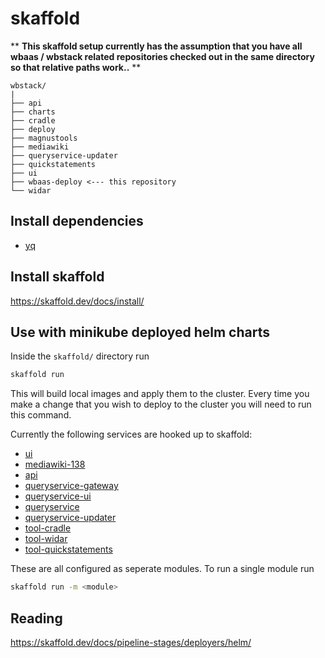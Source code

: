 # skaffold


** **This skaffold setup currently has the assumption that you have all wbaas / wbstack related repositories checked out in the same directory so that relative paths work..** **

```
wbstack/
|
├── api
├── charts
├── cradle
├── deploy
├── magnustools
├── mediawiki
├── queryservice-updater
├── quickstatements
├── ui
├── wbaas-deploy <--- this repository
└── widar

```
## Install dependencies

- [yq](https://github.com/mikefarah/yq)

## Install skaffold

https://skaffold.dev/docs/install/

## Use with minikube deployed helm charts

Inside the `skaffold/` directory run

```sh
skaffold run
```

This will build local images and apply them to the cluster. Every time you make a change that you wish to deploy to the cluster you will need to run this command.

Currently the following services are hooked up to skaffold:

- [ui](https://github.com/wbstack/ui/)
- [mediawiki-138](https://github.com/wbstack/mediawiki/)
- [api](https://github.com/wbstack/api)
- [queryservice-gateway](https://github.com/wbstack/queryservice-gateway)
- [queryservice-ui](https://github.com/wbstack/queryservice-ui)
- [queryservice](https://github.com/wbstack/queryservice)
- [queryservice-updater](https://github.com/wbstack/queryservice-updater)
- [tool-cradle](https://github.com/wbstack/cradle)
- [tool-widar](https://github.com/wbstack/widar)
- [tool-quickstatements](https://github.com/wbstack/quickstatements)

These are all configured as seperate modules. To run a single module run
```sh
skaffold run -m <module>
```


## Reading

https://skaffold.dev/docs/pipeline-stages/deployers/helm/
